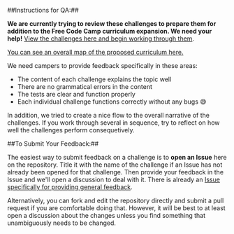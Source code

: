 
##Instructions for QA:##

**We are currently trying to review these challenges to prepare them for addition to the Free Code Camp curriculum expansion. We need your help!** [View the challenges here and begin working through them](http://hysterical-amusement.surge.sh/).

[You can see an overall map of the proposed curriculum here.](https://github.com/bonham000/fcc-react-tests-module/blob/master/CHALLENGE_MAP.md)

We need campers to provide feedback specifically in these areas:

- The content of each challenge explains the topic well
- There are no grammatical errors in the content
- The tests are clear and function properly
- Each individual challenge functions correctly without any bugs :sweat_smile:

In addition, we tried to create a nice flow to the overall narrative of the challenges. If you work through several in sequence, try to reflect on how well the challenges perform consequetively.

##To Submit Your Feedback:##

The easiest way to submit feedback on a challenge is to **open an Issue** here on the repository. Title it with the name of the challenge if an Issue has not already been opened for that challenge. Then provide your feedback in the Issue and we'll open a discussion to deal with it. There is already an [Issue specifically for providing general feedback](https://github.com/bonham000/fcc-react-tests-module/issues/17).

Alternatively, you can fork and edit the repository directly and submit a pull request if you are comfortable doing that. However, it will be best to at least open a discussion about the changes unless you find something that unambiguously needs to be changed.